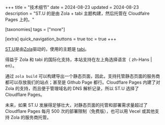 +++
title = "技术细节"
date = 2024-08-23
updated = 2024-08-23
description = "ST.U 的是由 Zola + tabi 主题构建，然后托管在 Cloudfalre Pages 上的。"

[taxonomies]
tags = ["more"]

[extra]
quick_navigation_buttons = true
toc = true
+++


[ST.U](https://shantou.University)是由[Zola](https://www.getzola.org/)驱动的，使用的主题是 [tabi](https://github.com/welpo/tabi)。

得益于 Zola 和 tabi 的国际化支持，本站支持在左上角选择语言（ zh-Hans | en）。

通过 `zola build` 可以构建导出一个静态页面，因此，支持托管静态页面的服务商都可以存放我们的站点；甚至是 Github Page 都行。Cloudflare Pages 内建了对 Zola 的支持，而且便于管理域名的 DNS 解析记录，所以 ST.U 选择了 Cloudflare Pages。 

未来，如果 ST.U 发展得足够壮大，对静态页面的托管和部署需求量超过了 Cloudflare Pages 每月 500 次的部署限制（免费版），也可以用 Vecel 或其他支持 Zola 的服务商托管。